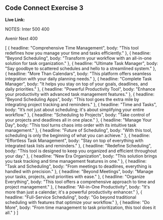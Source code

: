 ## Code Connect Exercise 3

**Live Link:**




NOTES:
Inter 
500
400

Avenir Next 400


[
  { 
    headline: "Comprehensive Time Management", 
    body: "This tool redefines how you manage your time and tasks efficiently." 
  },
  { 
    headline: "Beyond Scheduling", 
    body: "Transform your workflow with an all-in-one solution for task organization." 
  },
  { 
    headline: "Ultimate Task Manager", 
    body: "Say goodbye to scattered schedules and hello to a streamlined system." 
  },
  { 
    headline: "More Than Calendars", 
    body: "This platform offers seamless integration with your daily planning needs." 
  },
  { 
    headline: "Complete Task Manager", 
    body: "It helps you stay on top of your goals, deadlines, and daily priorities." 
  },
  { 
    headline: "Powerful Productivity Tool", 
    body: "Enhance your productivity with advanced task management features." 
  },
  { 
    headline: "Beyond Scheduling Apps", 
    body: "This tool goes the extra mile by integrating project tracking and reminders." 
  },
  { 
    headline: "Time and Tasks", 
    body: "It’s not just about scheduling; it's about simplifying your entire workflow." 
  },
  { 
    headline: "Scheduling to Projects", 
    body: "Take control of your projects and deadlines all in one place." 
  },
  { 
    headline: "Manage Your Day", 
    body: "This tool turns chaos into order with its intuitive task management." 
  },
  { 
    headline: "Future of Scheduling", 
    body: "With this tool, scheduling is only the beginning of what you can achieve." 
  },
  { 
    headline: "Effortless Task Management", 
    body: "Stay on top of everything with integrated task lists and reminders." 
  },
  { 
    headline: "Redefine Scheduling", 
    body: "This tool is designed to keep you organized and efficient throughout your day." 
  },
  { 
    headline: "New Era Organization", 
    body: "This solution brings you task tracking and time management features in one." 
  },
  { 
    headline: "Task and Scheduling", 
    body: "From meetings to deadlines, everything is handled with precision." 
  },
  { 
    headline: "Beyond Meetings", 
    body: "Manage your tasks, projects, and priorities with ease." 
  },
  { 
    headline: "Organize Everything", 
    body: "This tool offers a comprehensive approach to time and project management." 
  },
  { 
    headline: "All-in-One Productivity", 
    body: "It's more than just a calendar; it's a powerful productivity enhancer." 
  },
  { 
    headline: "Full-Service Scheduling", 
    body: "Go beyond traditional scheduling with features that optimize your workflow." 
  },
  { 
    headline: "Do More", 
    body: "From time management to task prioritization, this tool does it all." 
  }
]
